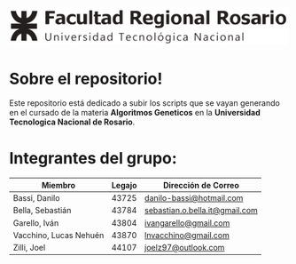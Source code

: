 ![](/images/UtnLogo.png)
# Sobre el repositorio!


Este repositorio está dedicado a subir los scripts que se vayan generando en el cursado de la materia **Algoritmos Geneticos** en la **Universidad Tecnologica Nacional de Rosario**.

# Integrantes del grupo:
|       Miembro         |Legajo                 |Dirección de Correo           |
|-----------------------|-----------------------|------------------------------|
|Bassi, Danilo           |43725                 |danilo-bassi@hotmail.com      |
|Bella, Sebastián        |43784                 |sebastian.o.bella.it@gmail.com|
|Garello, Iván           |43804                 |ivangarello@gmail.com         |
|Vacchino, Lucas Nehuén  |43870                 |lnvacchino@gmail.com          |
|Zilli, Joel             |44107                 |joelz97@outlook.com           |
